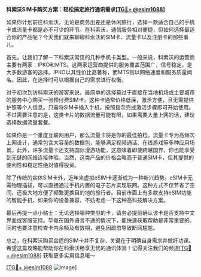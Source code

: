 **科索沃SIM卡购买方案：轻松搞定旅行通讯需求[[TG💪+ @esim1088](https://t.me/s/esim1088)]**

如果你计划前往科索沃，无论是商务出差还是休闲旅行，选择一款适合自己的手机卡或流量卡都是必不可少的环节。在科索沃，通信服务相对便捷，但如何选择最适合你的产品呢？今天我们就来聊聊科索沃的SIM卡、流量卡以及注册卡的那些事儿。

首先，让我们了解一下科索沃常见的几种手机卡类型。一般来说，科索沃的运营商主要有两家：IPKO和MTS。这两家运营商提供的服务覆盖范围广，信号稳定，是大多数游客的选择。IPKO以其性价比高著称，而MTS则以网络速度和服务质量闻名。因此，在选择时可以根据自己的需求进行权衡。

对于初次到访科索沃的游客来说，最简单的选择莫过于直接在当地机场或主要城市的服务中心购买一张预付费SIM卡。这种卡通常价格低廉，激活方便，且无需提供护照等个人信息。只需将SIM卡插入手机，按照指示完成激活步骤即可开始使用。不过需要注意的是，这类卡片的数据流量可能有限，如果需要大量上网的话，建议选择数据流量套餐。

如果你是一个重度互联网用户，那么流量卡将是你的最佳拍档。流量卡专为高频次上网设计，通常包含大容量的数据包，能够满足视频通话、在线游戏等多种应用场景。此外，许多流量卡还支持国际漫游功能，这意味着即使跨越国界，你也能享受到无缝的网络连接体验。当然，这类产品的价格会略高于普通SIM卡，但其提供的便利性和稳定性绝对值得投资。

除了传统的实体SIM卡外，近年来虚拟eSIM卡逐渐成为一种新兴趋势。eSIM卡无需物理插拔，可以直接通过手机内置的电子芯片实现联网。这种方式不仅节省了空间，还极大地方便了频繁更换目的地的旅行者。目前市面上有多款支持eSIM功能的智能手机，如果你的设备兼容，不妨考虑一下这种高科技解决方案。

最后再提一点小贴士：无论选择哪种类型的卡，请务必提前确认该卡是否支持中文界面或客服支持。毕竟在国外语言不通的情况下，能快速获取帮助是非常重要的。同时也要注意检查卡内余额及有效期，避免因疏忽导致断网尴尬。

总之，在科索沃购买合适的SIM卡并不复杂，关键在于明确自身需求并做好功课。希望这篇攻略能帮助你在科索沃畅享无忧的通讯体验！记得关注我们的频道[[TG💪+ @esim1088](https://t.me/s/esim1088)] 获取更多实用信息哦～

[[TG💪+ @esim1088](https://t.me/s/esim1088) ![Image](https://i.postimg.cc/4NQfJmqS/Snipaste-2025-05-13-00-14-12.png)]